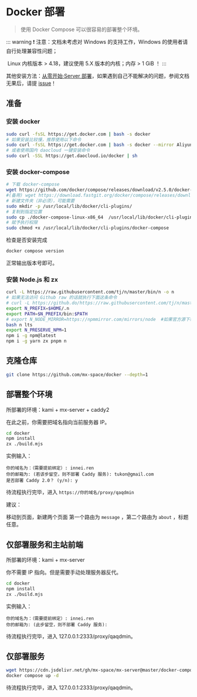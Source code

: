 # Docker 部署

>  使用 Docker Compose 可以很容易的部署整个环境。

::: warning
❗ 注意：文档未考虑对 Windows 的支持工作，Windows 的使用者请自行处理兼容性问题；
        

​      Linux 内核版本 > 4.18，建议使用 5.X 版本的内核；内存 > 1 GiB ！
:::

其他安装方法：[从零开始·Server 部署](/deploy/server/server.md)，如果遇到自己不能解决的问题，参阅文档无果后，请提 [issue](https://github.com/mx-space/docs/issues)！

## 准备


### 安装 docker

```bash
sudo curl -fsSL https://get.docker.com | bash -s docker
# 如果安装比较慢，推荐使用以下命令
sudo curl -fsSL https://get.docker.com | bash -s docker --mirror Aliyun
# 或者使用国内 daocloud 一键安装命令
sudo curl -SSL https://get.daocloud.io/docker | sh
```

### 安装 docker-compose

```bash
# 下载 docker-compose
wget https://github.com/docker/compose/releases/download/v2.5.0/docker-compose-linux-x86_64
#(备用) wget https://download.fastgit.org/docker/compose/releases/download/v2.5.0/docker-compose-linux-x86_64
# 新建文件夹（非必须），可能需要
sudo mkdir -p /usr/local/lib/docker/cli-plugins/
# 复制到指定位置
sudo cp ./docker-compose-linux-x86_64  /usr/local/lib/docker/cli-plugins/docker-compose
# 赋予执行权限
sudo chmod +x /usr/local/lib/docker/cli-plugins/docker-compose
```

检查是否安装完成

```bash
docker compose version
```

正常输出版本号即可。

### 安装 Node.js 和 zx

```bash
curl -L https://raw.githubusercontent.com/tj/n/master/bin/n -o n
# 如果无法访问 Github raw 的话就执行下面这条命令
# curl -L https://github.do/https://raw.githubusercontent.com/tj/n/master/bin/n -o n
export N_PREFIX=$HOME/.n
export PATH=$N_PREFIX/bin:$PATH
# export N_NODE_MIRROR=https://npmmirror.com/mirrors/node  #如果官方源下载慢的话可以执行这条换国内源
bash n lts
export N_PRESERVE_NPM=1
npm i -g npm@latest
npm i -g yarn zx pnpm n
```

## 克隆仓库

```bash
git clone https://github.com/mx-space/docker --depth=1
```

## 部署整个环境

所部署的环境：kami + mx-server + caddy2

在此之前，你需要把域名指向当前服务器 IP。

```bash
cd docker
npm install
zx ./build.mjs
```

实例输入：

```
你的域名为：（需要提前绑定）: innei.ren
你的邮箱为: (若该步留空，则不部署 Caddy 服务): tukon@gmail.com
是否部署 Caddy 2.0？ (y/n): y
```

待流程执行完毕，进入 `https://你的域名/proxy/qaqdmin`  

建议：

移动到页面，新建两个页面 第一个路由为 `message`  ，第二个路由为 `about` ，标题任意。

## 仅部署服务和主站前端

所部署的环境：kami + mx-server

你不需要 IP 指向。但是需要手动处理服务器反代。

```bash
cd docker
npm install
zx ./build.mjs
```

实例输入：

```
你的域名为：（需要提前绑定）: innei.ren
你的邮箱为: (此步留空，则不部署 Caddy 服务):
```

待流程执行完毕，进入 127.0.0.1:2333/proxy/qaqdmin。

## 仅部署服务

```bash
wget https://cdn.jsdelivr.net/gh/mx-space/mx-server@master/docker-compose.yml
docker compose up -d
```

待流程执行完毕，进入 127.0.0.1:2333/proxy/qaqdmin。
